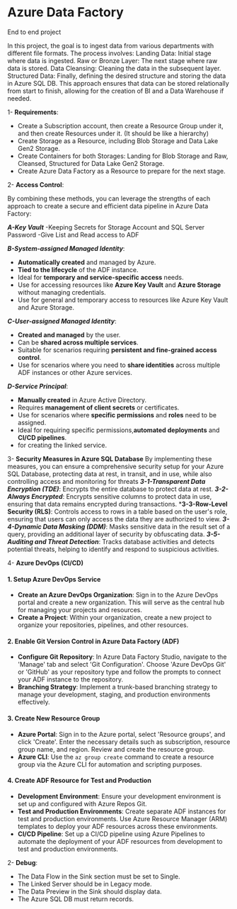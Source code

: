 # Azure Data Factory 
End to end project

In this project, the goal is to ingest data from various departments with different file formats. The process involves:
Landing Data: Initial stage where data is ingested.
Raw or Bronze Layer: The next stage where raw data is stored.
Data Cleansing: Cleaning the data in the subsequent layer.
Structured Data: Finally, defining the desired structure and storing the data in Azure SQL DB.
This approach ensures that data can be stored relationally from start to finish, allowing for the creation of BI and a Data Warehouse if needed.

1- **Requirements**:
- Create a Subscription account, then create a Resource Group under it, and then create Resources under it. (It should be like a hierarchy)
- Create Storage as a Resource, including Blob Storage and Data Lake Gen2 Storage.
- Create Containers for both Storages: Landing for Blob Storage and Raw, Cleansed, Structured for Data Lake Gen2 Storage.
- Create Azure Data Factory as a Resource to prepare for the next stage.


2- **Access Control**:

By combining these methods, you can leverage the strengths of each approach to create a secure and efficient data pipeline in Azure Data Factory:

 ***A-Key Vault***
   -Keeping Secrets for Storage Account and SQL Server Password
   -Give List and Read access to ADF

 ***B-System-assigned Managed Identity***:
   - **Automatically created** and managed by Azure.
   - **Tied to the lifecycle** of the ADF instance.
   - Ideal for **temporary and service-specific access** needs.
   - Use for accessing resources like **Azure Key Vault** and **Azure Storage** without managing credentials.
   - Use for general and temporary access to resources like Azure Key Vault and Azure Storage.

 ***C-User-assigned Managed Identity***:
   - **Created and managed** by the user.
   - Can be **shared across multiple services**.
   - Suitable for scenarios requiring **persistent and fine-grained access control**.
   - Use for scenarios where you need to **share identities** across multiple ADF instances or other Azure services.

 ***D-Service Principal***:
   - **Manually created** in Azure Active Directory.
   - Requires **management of client secrets** or certificates.
   - Use for scenarios where **specific permissions** and **roles** need to be assigned.
   - Ideal for requiring specific permissions,**automated deployments** and **CI/CD pipelines**.
   - for creating the linked service.

3- **Security Measures in Azure SQL Database**
By implementing these measures, you can ensure a comprehensive security setup for your Azure SQL Database, protecting data at rest, in transit, and in use, while also controlling access and monitoring for threats
   ***3-1-Transparent Data Encryption (TDE)***: Encrypts the entire database to protect data at rest.
   ***3-2-Always Encrypted***: Encrypts sensitive columns to protect data in use, ensuring that data remains encrypted during transactions.
   ***3-3-Row-Level Security (RLS)**: Controls access to rows in a table based on the user's role, ensuring that users can only access the data they are authorized to view.
   ***3-4-Dynamic Data Masking (DDM)***: Masks sensitive data in the result set of a query, providing an additional layer of security by obfuscating data.
   ***3-5-Auditing and Threat Detection***: Tracks database activities and detects potential threats, helping to identify and respond to suspicious activities.

4- **Azure DevOps (CI/CD)**

#### 1. Setup Azure DevOps Service
- **Create an Azure DevOps Organization**: Sign in to the Azure DevOps portal and create a new organization. This will serve as the central hub for managing your projects and resources.
- **Create a Project**: Within your organization, create a new project to organize your repositories, pipelines, and other resources.

#### 2. Enable Git Version Control in Azure Data Factory (ADF)
- **Configure Git Repository**: In Azure Data Factory Studio, navigate to the 'Manage' tab and select 'Git Configuration'. Choose 'Azure DevOps Git' or 'GitHub' as your repository type and follow the prompts to connect your ADF instance to the repository.
- **Branching Strategy**: Implement a trunk-based branching strategy to manage your development, staging, and production environments effectively.

#### 3. Create New Resource Group
- **Azure Portal**: Sign in to the Azure portal, select 'Resource groups', and click 'Create'. Enter the necessary details such as subscription, resource group name, and region. Review and create the resource group.
- **Azure CLI**: Use the `az group create` command to create a resource group via the Azure CLI for automation and scripting purposes.

#### 4. Create ADF Resource for Test and Production
- **Development Environment**: Ensure your development environment is set up and configured with Azure Repos Git.
- **Test and Production Environments**: Create separate ADF instances for test and production environments. Use Azure Resource Manager (ARM) templates to deploy your ADF resources across these environments.
- **CI/CD Pipeline**: Set up a CI/CD pipeline using Azure Pipelines to automate the deployment of your ADF resources from development to test and production environments.



2- **Debug**:
- The Data Flow in the Sink section must be set to Single.
- The Linked Server should be in Legacy mode.
- The Data Preview in the Sink should display data.
- The Azure SQL DB must return records.
